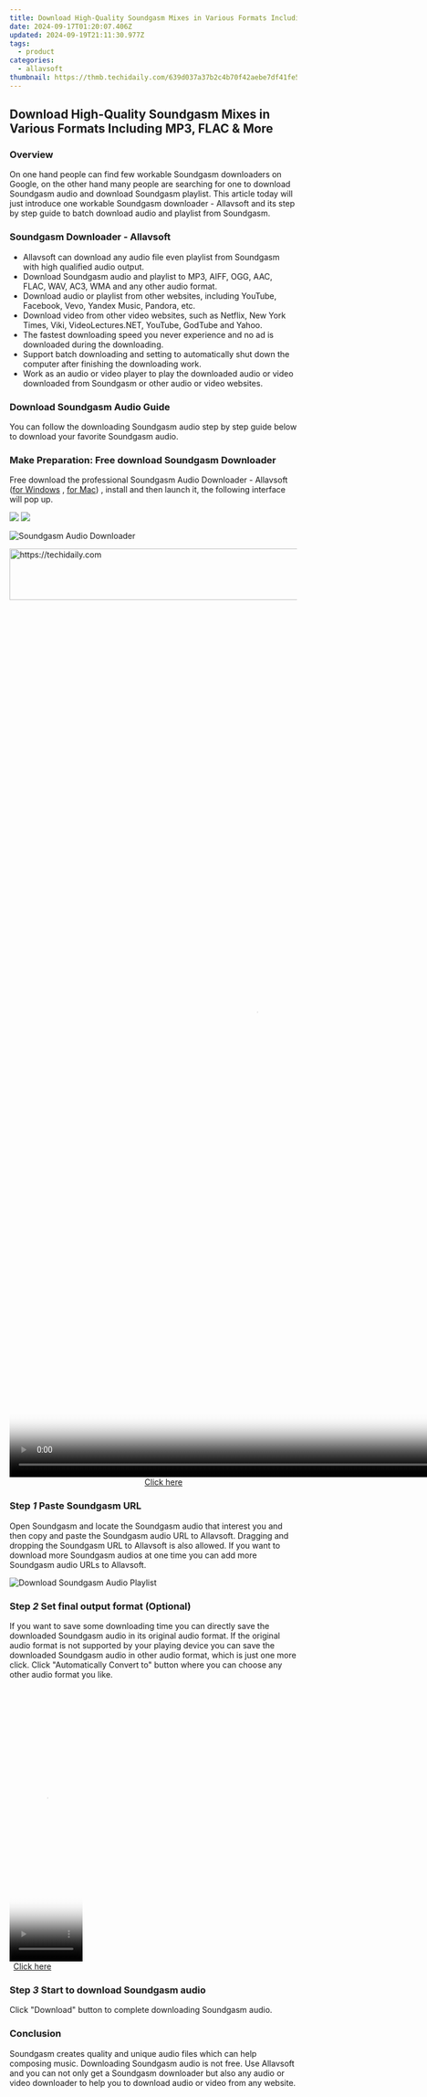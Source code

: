```yaml
---
title: Download High-Quality Soundgasm Mixes in Various Formats Including MP3, FLAC & More
date: 2024-09-17T01:20:07.406Z
updated: 2024-09-19T21:11:30.977Z
tags:
  - product
categories:
  - allavsoft
thumbnail: https://thmb.techidaily.com/639d037a37b2c4b70f42aebe7df41fe55ddc0ed820ba5f25e49c1dbd778b36d5.jpg
---
```


## Download High-Quality Soundgasm Mixes in Various Formats Including MP3, FLAC & More

### Overview

On one hand people can find few workable Soundgasm downloaders on Google, on the other hand many people are searching for one to download Soundgasm audio and download Soundgasm playlist. This article today will just introduce one workable Soundgasm downloader - Allavsoft and its step by step guide to batch download audio and playlist from Soundgasm.

### Soundgasm Downloader - Allavsoft

* Allavsoft can download any audio file even playlist from Soundgasm with high qualified audio output.
* Download Soundgasm audio and playlist to MP3, AIFF, OGG, AAC, FLAC, WAV, AC3, WMA and any other audio format.
* Download audio or playlist from other websites, including YouTube, Facebook, Vevo, Yandex Music, Pandora, etc.
* Download video from other video websites, such as Netflix, New York Times, Viki, VideoLectures.NET, YouTube, GodTube and Yahoo.
* The fastest downloading speed you never experience and no ad is downloaded during the downloading.
* Support batch downloading and setting to automatically shut down the computer after finishing the downloading work.
* Work as an audio or video player to play the downloaded audio or video downloaded from Soundgasm or other audio or video websites.

### Download Soundgasm Audio Guide

You can follow the downloading Soundgasm audio step by step guide below to download your favorite Soundgasm audio.

### Make Preparation: Free download Soundgasm Downloader

Free download the professional Soundgasm Audio Downloader - Allavsoft ([for Windows](https://tools.techidaily.com/allavsoft/products/) , [for Mac](https://tools.techidaily.com/allavsoft/products/)) , install and then launch it, the following interface will pop up.

[![](https://www.allavsoft.com/how-to/../images/how-to/free-download-win.jpg)](https://tools.techidaily.com/allavsoft/products/) [![](https://www.allavsoft.com/how-to/../images/how-to/free-download-mac.jpg)](https://tools.techidaily.com/allavsoft/products/)

![Soundgasm Audio Downloader](https://www.allavsoft.com/how-to/../images/allavsoft/screen-shot-600.jpg)

<!-- affiliate ads begin -->
<a href="https://appsumo.8odi.net/c/5597632/2111965/7443" target="_top" id="2111965">
  <img src="//a.impactradius-go.com/display-ad/7443-2111965" border="0" alt="https://techidaily.com" width="728" height="90"/>
</a>
<img height="0" width="0" src="https://appsumo.8odi.net/i/5597632/2111965/7443" style="position:absolute;visibility:hidden;" border="0" />
<!-- affiliate ads end -->

<!-- affiliate ads begin -->
<span id="1424528">
					<video width="864" height="1536" style="cursor:pointer"
           poster="//a.impactradius-go.com/display-clicktoplayimage/1424528.png"
           onclick="if(!this.playClicked){this.play();this.setAttribute('controls',true);this.playClicked=true;}">
	   <source src="//a.impactradius-go.com/display-ad/16446-1424528">
	   <img src="//a.impactradius-go.com/display-clicktoplayimage/1424528.png" style="border: none; height: 100%; width: 100%; object-fit: contain">
	</video>
	<div style="width:540px;text-align:center"><a href="javascript:window.open(decodeURIComponent('https%3A%2F%2Flaganoo.pxf.io%2Fc%2F5597632%2F1424528%2F16446'), '_blank');void(0);">Click here</a></div>
</span>
<img height="0" width="0" src="https://imp.pxf.io/i/5597632/1424528/16446" style="position:absolute;visibility:hidden;" border="0" />
<!-- affiliate ads end -->

### Step _1_ Paste Soundgasm URL

Open Soundgasm and locate the Soundgasm audio that interest you and then copy and paste the Soundgasm audio URL to Allavsoft. Dragging and dropping the Soundgasm URL to Allavsoft is also allowed. If you want to download more Soundgasm audios at one time you can add more Soundgasm audio URLs to Allavsoft.

![Download Soundgasm Audio Playlist](https://www.allavsoft.com/how-to/../images/how-to/download-jibjab-videos/download-jibjab-videos.jpg)

### Step _2_ Set final output format (Optional)

If you want to save some downloading time you can directly save the downloaded Soundgasm audio in its original audio format. If the original audio format is not supported by your playing device you can save the downloaded Soundgasm audio in other audio format, which is just one more click. Click "Automatically Convert to" button where you can choose any other audio format you like.

<!-- affiliate ads begin -->
<span id="1977028">
					<video width="128" height="480" style="cursor:pointer"
           poster="//a.impactradius-go.com/display-clicktoplayimage/1977028.png"
           onclick="if(!this.playClicked){this.play();this.setAttribute('controls',true);this.playClicked=true;}">
	   <source src="//a.impactradius-go.com/display-ad/22993-1977028">
	   <img src="//a.impactradius-go.com/display-clicktoplayimage/1977028.png" style="border: none; height: 100%; width: 100%; object-fit: contain">
	</video>
	<div style="width:80px;text-align:center"><a href="javascript:window.open(decodeURIComponent('https%3A%2F%2Fhomestyler.sjv.io%2Fc%2F5597632%2F1977028%2F22993'), '_blank');void(0);">Click here</a></div>
</span>
<img height="0" width="0" src="https://imp.pxf.io/i/5597632/1977028/22993" style="position:absolute;visibility:hidden;" border="0" />
<!-- affiliate ads end -->

### Step _3_ Start to download Soundgasm audio

Click "Download" button to complete downloading Soundgasm audio.

### Conclusion

Soundgasm creates quality and unique audio files which can help composing music. Downloading Soundgasm audio is not free. Use Allavsoft and you can not only get a Soundgasm downloader but also any audio or video downloader to help you to download audio or video from any website.

<ins class="adsbygoogle"
     style="display:block"
     data-ad-format="autorelaxed"
     data-ad-client="ca-pub-7571918770474297"
     data-ad-slot="1223367746"></ins>

<ins class="adsbygoogle"
     style="display:block"
     data-ad-client="ca-pub-7571918770474297"
     data-ad-slot="8358498916"
     data-ad-format="auto"
     data-full-width-responsive="true"></ins>
